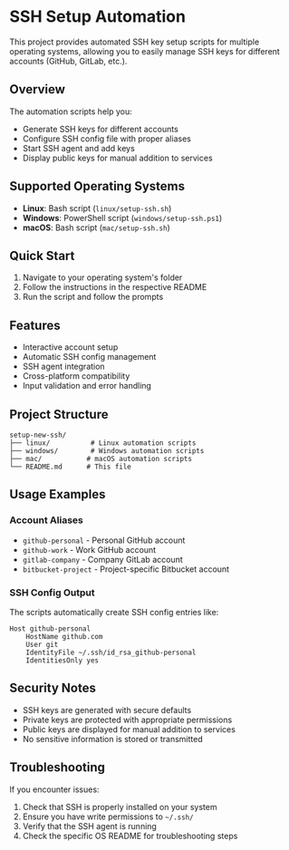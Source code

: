 # SSH Setup Automation

This project provides automated SSH key setup scripts for multiple operating systems, allowing you to easily manage SSH keys for different accounts (GitHub, GitLab, etc.).

## Overview

The automation scripts help you:
- Generate SSH keys for different accounts
- Configure SSH config file with proper aliases
- Start SSH agent and add keys
- Display public keys for manual addition to services

## Supported Operating Systems

- **Linux**: Bash script (`linux/setup-ssh.sh`)
- **Windows**: PowerShell script (`windows/setup-ssh.ps1`)
- **macOS**: Bash script (`mac/setup-ssh.sh`)

## Quick Start

1. Navigate to your operating system's folder
2. Follow the instructions in the respective README
3. Run the script and follow the prompts

## Features

- Interactive account setup
- Automatic SSH config management
- SSH agent integration
- Cross-platform compatibility
- Input validation and error handling

## Project Structure

```
setup-new-ssh/
├── linux/          # Linux automation scripts
├── windows/        # Windows automation scripts  
├── mac/           # macOS automation scripts
└── README.md      # This file
```

## Usage Examples

### Account Aliases
- `github-personal` - Personal GitHub account
- `github-work` - Work GitHub account
- `gitlab-company` - Company GitLab account
- `bitbucket-project` - Project-specific Bitbucket account

### SSH Config Output
The scripts automatically create SSH config entries like:
```
Host github-personal
    HostName github.com
    User git
    IdentityFile ~/.ssh/id_rsa_github-personal
    IdentitiesOnly yes
```

## Security Notes

- SSH keys are generated with secure defaults
- Private keys are protected with appropriate permissions
- Public keys are displayed for manual addition to services
- No sensitive information is stored or transmitted

## Troubleshooting

If you encounter issues:
1. Check that SSH is properly installed on your system
2. Ensure you have write permissions to `~/.ssh/`
3. Verify that the SSH agent is running
4. Check the specific OS README for troubleshooting steps 